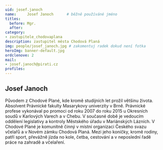 ```yaml
---
uid: josef.janoch
name:     Josef Janoch  	# běžně používáné jméno
titles:
  before: Mgr.
  after:
category:
- zastupitele_chodovaplana
description: zastupitel města Chodová Planá
img: people/josef_janoch.jpg # zakomentuj radek dokud není fotka
heroImg: banner-default.jpg
ordclenove: 2
mail:
- josef.janoch@pirati.cz
profiles:
---
```


## Josef Janoch

Původem z Chodové Plané, kde kromě studijních let prožil většinu života. Absolvent Právnické fakulty Masarykovy univerzity v Brně. Právnické profese vykonával po promoci od roku 2007 do roku 2015 u Okresních soudů v Karlových Varech a v Chebu. V současné době je vedoucím oddělení legislativy a kontroly Městského úřadu v Mariánských Lázních. V Chodové Plané je komunitně činný v místní organizaci Českého svazu včelařů a v Novém zámku Chodová Planá. Mezi jeho koníčky, kromě rodiny, patří sport, převážně jízda no kole, četba, cestování a v neposlední řadě práce na zahradě a včelaření.
